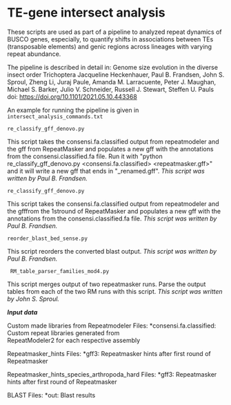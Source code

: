 # TE-gene intersect analysis

These scripts are used as part of a pipeline to analyzed repeat dynamics of BUSCO genes, especially, to quantify shifts in associations between TEs (transposable elements) and genic regions across lineages with varying repeat abundance. 

The pipeline is described in detail in: Genome size evolution in the diverse insect order Trichoptera
Jacqueline Heckenhauer, Paul B. Frandsen, John S. Sproul, Zheng Li, Juraj Paule, Amanda M. Larracuente, Peter J. Maughan, Michael S. Barker, Julio V. Schneider, Russell J. Stewart, Steffen U. Pauls
doi: https://doi.org/10.1101/2021.05.10.443368

An example for running the pipeline is given in ``` intersect_analysis_commands.txt ```

``` re_classify_gff_denovo.py ``` 

This script takes the consensi.fa.classified output from repeatmodeler and the gff from RepeatMasker and populates a new gff with the annotations from the consensi.classified.fa file.
Run it with "python re_classify_gff_denovo.py <consensi.fa.classified> <repeatmasker.gff>" and it will write a new gff that ends in "_renamed.gff".
*This script was written by Paul B. Frandsen.*

``` re_classify_gff_denovo.py ``` 


This  script  takes  the  consensi.fa.classified  output  from repeatmodeler and the gfffrom the 1stround of RepeatMasker and populates a new gff with the annotations from the consensi.classified.fa file.
*This script was written by Paul B. Frandsen.*

``` reorder_blast_bed_sense.py ``` 


This script reorders the converted blast output.
*This script was written by Paul B. Frandsen.*

```  RM_table_parser_families_mod4.py ``` 

This script merges output of two repeatmasker runs. Parse the output tables from each of the two RM runs with this script.
*This script was written by John S. Sproul.*

***Input data***

Custom made libraries from Repeatmodeler
Files: *consensi.fa.classified: Custom repeat libraries generated from  
          RepeatModeler2 for each respective assembly

Repeatmasker_hints
Files: *gff3: Repeatmasker hints after first round of Repeatmasker

Repeatmasker_hints_species_arthropoda_hard
Files: *gff3: Repeatmasker hints after first round of Repeatmasker

BLAST
Files: *out: Blast results


